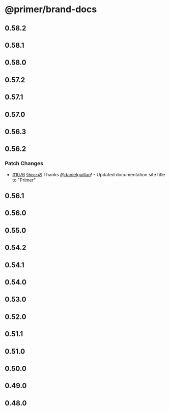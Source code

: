 # @primer/brand-docs

## 0.58.2

## 0.58.1

## 0.58.0

## 0.57.2

## 0.57.1

## 0.57.0

## 0.56.3

## 0.56.2

### Patch Changes

- [#1076](https://github.com/primer/brand/pull/1076) [`9beec45`](https://github.com/primer/brand/commit/9beec457db4255da8e9bfd536754aff0c62763fe) Thanks [@danielguillan](https://github.com/danielguillan)! - Updated documentation site title to "Primer"

## 0.56.1

## 0.56.0

## 0.55.0

## 0.54.2

## 0.54.1

## 0.54.0

## 0.53.0

## 0.52.0

## 0.51.1

## 0.51.0

## 0.50.0

## 0.49.0

## 0.48.0
